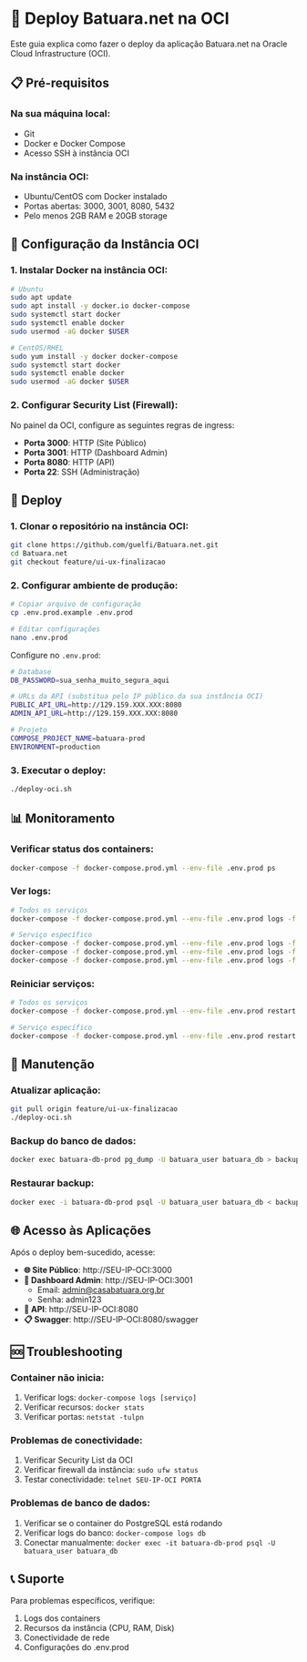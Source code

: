 # 🚀 Deploy Batuara.net na OCI

Este guia explica como fazer o deploy da aplicação Batuara.net na Oracle Cloud Infrastructure (OCI).

## 📋 Pré-requisitos

### Na sua máquina local:
- Git
- Docker e Docker Compose
- Acesso SSH à instância OCI

### Na instância OCI:
- Ubuntu/CentOS com Docker instalado
- Portas abertas: 3000, 3001, 8080, 5432
- Pelo menos 2GB RAM e 20GB storage

## 🔧 Configuração da Instância OCI

### 1. Instalar Docker na instância OCI:

```bash
# Ubuntu
sudo apt update
sudo apt install -y docker.io docker-compose
sudo systemctl start docker
sudo systemctl enable docker
sudo usermod -aG docker $USER

# CentOS/RHEL
sudo yum install -y docker docker-compose
sudo systemctl start docker
sudo systemctl enable docker
sudo usermod -aG docker $USER
```

### 2. Configurar Security List (Firewall):

No painel da OCI, configure as seguintes regras de ingress:

- **Porta 3000**: HTTP (Site Público)
- **Porta 3001**: HTTP (Dashboard Admin)  
- **Porta 8080**: HTTP (API)
- **Porta 22**: SSH (Administração)

## 🚀 Deploy

### 1. Clonar o repositório na instância OCI:

```bash
git clone https://github.com/guelfi/Batuara.net.git
cd Batuara.net
git checkout feature/ui-ux-finalizacao
```

### 2. Configurar ambiente de produção:

```bash
# Copiar arquivo de configuração
cp .env.prod.example .env.prod

# Editar configurações
nano .env.prod
```

Configure no `.env.prod`:
```bash
# Database
DB_PASSWORD=sua_senha_muito_segura_aqui

# URLs da API (substitua pelo IP público da sua instância OCI)
PUBLIC_API_URL=http://129.159.XXX.XXX:8080
ADMIN_API_URL=http://129.159.XXX.XXX:8080

# Projeto
COMPOSE_PROJECT_NAME=batuara-prod
ENVIRONMENT=production
```

### 3. Executar o deploy:

```bash
./deploy-oci.sh
```

## 📊 Monitoramento

### Verificar status dos containers:
```bash
docker-compose -f docker-compose.prod.yml --env-file .env.prod ps
```

### Ver logs:
```bash
# Todos os serviços
docker-compose -f docker-compose.prod.yml --env-file .env.prod logs -f

# Serviço específico
docker-compose -f docker-compose.prod.yml --env-file .env.prod logs -f api
docker-compose -f docker-compose.prod.yml --env-file .env.prod logs -f public-website
docker-compose -f docker-compose.prod.yml --env-file .env.prod logs -f admin-dashboard
```

### Reiniciar serviços:
```bash
# Todos os serviços
docker-compose -f docker-compose.prod.yml --env-file .env.prod restart

# Serviço específico
docker-compose -f docker-compose.prod.yml --env-file .env.prod restart api
```

## 🔧 Manutenção

### Atualizar aplicação:
```bash
git pull origin feature/ui-ux-finalizacao
./deploy-oci.sh
```

### Backup do banco de dados:
```bash
docker exec batuara-db-prod pg_dump -U batuara_user batuara_db > backup_$(date +%Y%m%d_%H%M%S).sql
```

### Restaurar backup:
```bash
docker exec -i batuara-db-prod psql -U batuara_user batuara_db < backup_file.sql
```

## 🌐 Acesso às Aplicações

Após o deploy bem-sucedido, acesse:

- **🌐 Site Público**: http://SEU-IP-OCI:3000
- **🔧 Dashboard Admin**: http://SEU-IP-OCI:3001
  - Email: admin@casabatuara.org.br
  - Senha: admin123
- **🚀 API**: http://SEU-IP-OCI:8080
- **📋 Swagger**: http://SEU-IP-OCI:8080/swagger

## 🆘 Troubleshooting

### Container não inicia:
1. Verificar logs: `docker-compose logs [serviço]`
2. Verificar recursos: `docker stats`
3. Verificar portas: `netstat -tulpn`

### Problemas de conectividade:
1. Verificar Security List da OCI
2. Verificar firewall da instância: `sudo ufw status`
3. Testar conectividade: `telnet SEU-IP-OCI PORTA`

### Problemas de banco de dados:
1. Verificar se o container do PostgreSQL está rodando
2. Verificar logs do banco: `docker-compose logs db`
3. Conectar manualmente: `docker exec -it batuara-db-prod psql -U batuara_user batuara_db`

## 📞 Suporte

Para problemas específicos, verifique:
1. Logs dos containers
2. Recursos da instância (CPU, RAM, Disk)
3. Conectividade de rede
4. Configurações do .env.prod